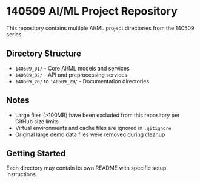 # 140509 AI/ML Project Repository

This repository contains multiple AI/ML project directories from the 140509 series.

## Directory Structure

- `140509_01/` - Core AI/ML models and services
- `140509_02/` - API and preprocessing services  
- `140509_20/` to `140509_29/` - Documentation directories

## Notes

- Large files (>100MB) have been excluded from this repository per GitHub size limits
- Virtual environments and cache files are ignored in `.gitignore`
- Original large demo data files were removed during cleanup

## Getting Started

Each directory may contain its own README with specific setup instructions.